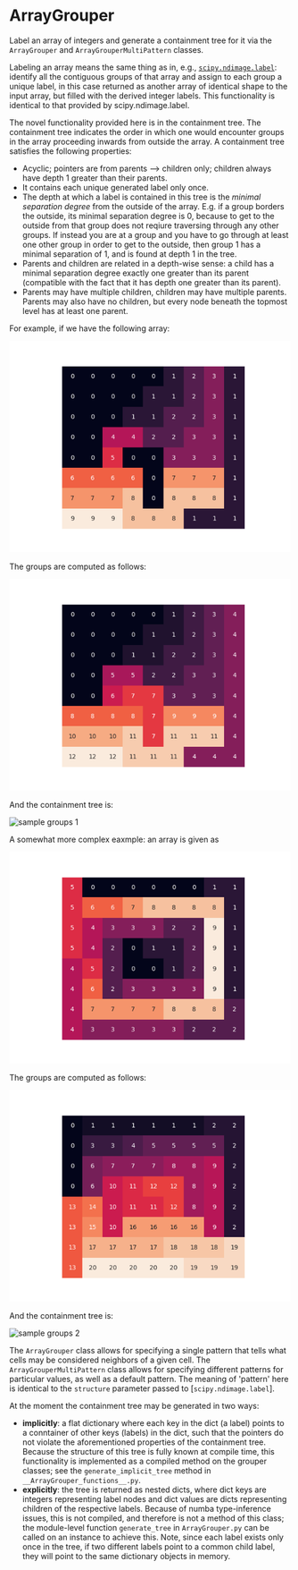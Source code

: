 # ArrayGrouper

Label an array of integers and generate a containment tree for it via the `ArrayGrouper` and `ArrayGrouperMultiPattern` classes.

Labeling an array means the same thing as in, e.g., [`scipy.ndimage.label`](https://docs.scipy.org/doc/scipy/reference/generated/scipy.ndimage.label.html): identify all the contiguous groups of that array and assign to each group a unique label, in this case returned as another array of identical shape to the input array, but filled with the derived integer labels. This functionality is identical to that provided by scipy.ndimage.label.

The novel functionality provided here is in the containment tree. The containment tree indicates the order in which one would encounter groups in the array proceeding inwards from outside the array. A containment tree satisfies the following properties:
* Acyclic; pointers are from parents --> children only; children always have depth 1 greater than their parents.
* It contains each unique generated label only once.
* The depth at which a label is contained in this tree is the *minimal separation degree* from the outside of the array. E.g. if a group borders the outside, its minimal separation degree is 0, because to get to the outside from that group does not reqiure traversing through any other groups. If instead you are at a group and you have to go through at least one other group in order to get to the outside, then group 1 has a minimal separation of 1, and is found at depth 1 in the tree.
* Parents and children are related in a depth-wise sense: a child has a minimal separation degree exactly one greater than its parent (compatible with the fact that it has depth one greater than its parent).
* Parents may have multiple children, children may have multiple parents. Parents may also have no children, but every node beneath the topmost level has at least one parent.

For example, if we have the following array:

![sample array 1](https://github.com/Eli-mas/common/blob/master/algo/Graph/array_group/imgs/sample%20array%201.png)

The groups are computed as follows:

![sample groups 1](https://github.com/Eli-mas/common/blob/master/algo/Graph/array_group/imgs/sample%20groups%201.png)

And the containment tree is:

![sample groups 1](imgs/https://github.com/Eli-mas/common/blob/master/algo/Graph/array_group/imgs/sample%20containment%20tree%201.png)

A somewhat more complex eaxmple: an array is given as

![sample array 2](https://github.com/Eli-mas/common/blob/master/algo/Graph/array_group/imgs/sample%20array%202.png)

The groups are computed as follows:

![sample groups 2](https://github.com/Eli-mas/common/blob/master/algo/Graph/array_group/imgs/sample%20groups%202.png)

And the containment tree is:

![sample groups 2](imgs/https://github.com/Eli-mas/common/blob/master/algo/Graph/array_group/imgs/sample%20containment%20tree%202.png)

The `ArrayGrouper` class allows for specifying a single pattern that tells what cells may be considered neighbors of a given cell. The `ArrayGrouperMultiPattern` class allows for specifying different patterns for particular values, as well as a default pattern. The meaning of 'pattern' here is identical to the `structure` parameter passed to [`scipy.ndimage.label`].

At the moment the containment tree may be generated in two ways:
* **implicitly**: a flat dictionary where each key in the dict (a label) points to a conntainer of other keys (labels) in the dict, such that the pointers do not violate the aforementioned properties of the containment tree. Because the structure of this tree is fully known at compile time, this functionality is implemented as a compiled method on the grouper classes; see the `generate_implicit_tree` method in `__ArrayGrouper_functions__.py`.
* **explicitly**: the tree is returned as nested dicts, where dict keys are integers representing label nodes and dict values are dicts representing children of the respective labels. Because of numba type-inference issues, this is not compiled, and therefore is not a method of this class; the module-level function `generate_tree` in `ArrayGrouper.py` can be called on an instance to achieve this. Note, since each label exists only once in the tree, if two different labels point to a common child label, they will point to the same dictionary objects in memory.